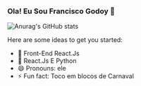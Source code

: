 ### Ola! Eu Sou Francisco Godoy 👋



![Anurag's GitHub stats](https://github-readme-stats.vercel.app/api?username=falcaogodoy&show_icons=true&theme=radical)

Here are some ideas to get you started:

- 🔭 Front-End React.Js
- 🌱 React.Js E Python
- 😄 Pronouns: ele
- ⚡ Fun fact: Toco em blocos de Carnaval

